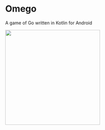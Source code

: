 # Omego
A game of Go written in Kotlin for Android

<img src="https://i.imgur.com/qeu2aEY.gif" width="300">
